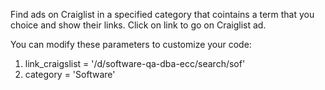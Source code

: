Find ads on Craiglist in a specified category that cointains a term that you choice and show their links. 
Click on link to go on Craiglist ad.

You can modify these parameters to customize your code:
1. link_craigslist = '/d/software-qa-dba-ecc/search/sof'
2. category = 'Software'